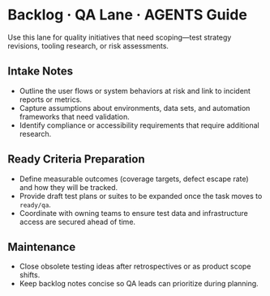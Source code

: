 # Backlog · QA Lane · AGENTS Guide

Use this lane for quality initiatives that need scoping—test strategy revisions, tooling research, or risk assessments.

## Intake Notes
- Outline the user flows or system behaviors at risk and link to incident reports or metrics.
- Capture assumptions about environments, data sets, and automation frameworks that need validation.
- Identify compliance or accessibility requirements that require additional research.

## Ready Criteria Preparation
- Define measurable outcomes (coverage targets, defect escape rate) and how they will be tracked.
- Provide draft test plans or suites to be expanded once the task moves to `ready/qa`.
- Coordinate with owning teams to ensure test data and infrastructure access are secured ahead of time.

## Maintenance
- Close obsolete testing ideas after retrospectives or as product scope shifts.
- Keep backlog notes concise so QA leads can prioritize during planning.
